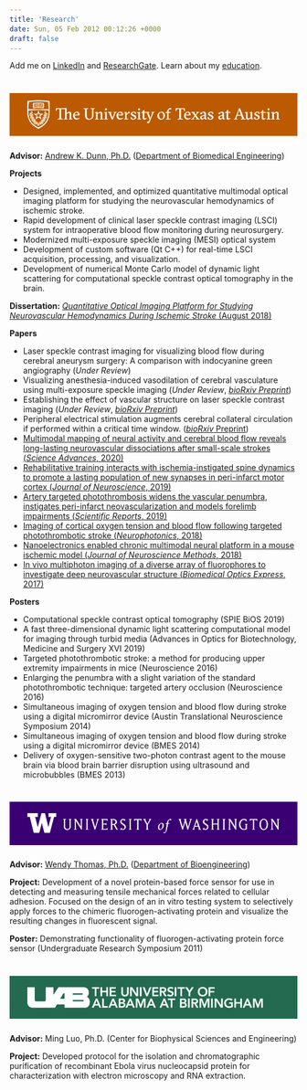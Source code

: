 ```yaml
---
title: 'Research'
date: Sun, 05 Feb 2012 00:12:26 +0000
draft: false
---
```


Add me on [LinkedIn](https://www.linkedin.com/in/csullender) and [ResearchGate](https://www.researchgate.net/profile/Colin_Sullender). Learn about my [education](/education).

# [![University of Texas at Austin](/images/ut_banner.png)](https://www.utexas.edu/ "Visit the University of Texas website")

**Advisor:** [Andrew K. Dunn, Ph.D.](https://foil.bme.utexas.edu/ "View lab website") ([Department of Biomedical Engineering](https://www.bme.utexas.edu/ "Visit the Department of Biomedical Engineering website"))

**Projects**

* Designed, implemented, and optimized quantitative multimodal optical imaging platform for studying the neurovascular hemodynamics of ischemic stroke.
* Rapid development of clinical laser speckle contrast imaging (LSCI) system for intraoperative blood flow monitoring during neurosurgery.
* Modernized multi-exposure speckle imaging (MESI) optical system
* Development of custom software (Qt C++) for real-time LSCI acquisition, processing, and visualization.
* Development of numerical Monte Carlo model of dynamic light scattering for computational speckle contrast optical tomography in the brain.

**Dissertation:** [_Quantitative Optical Imaging Platform for Studying Neurovascular Hemodynamics During Ischemic Stroke_ (August 2018)](https://doi.org/10.26153/tsw/7493)

**Papers**

* Laser speckle contrast imaging for visualizing blood flow during cerebral aneurysm surgery: A comparison with indocyanine green angiography (_Under Review_)
* Visualizing anesthesia-induced vasodilation of cerebral vasculature using multi-exposure speckle imaging (_Under Review_, [_bioRxiv Preprint_](https://doi.org/10.1101/2020.06.26.174227))
* Establishing the effect of vascular structure on laser speckle contrast imaging (_Under Review_, [_bioRxiv Preprint_](https://doi.org/10.1101/2020.06.25.172114))
* Peripheral electrical stimulation augments cerebral collateral circulation if performed within a critical time window. ([_bioRxiv_ Preprint](https://doi.org/10.1101/2020.06.08.140582))
* [Multimodal mapping of neural activity and cerebral blood flow reveals long-lasting neurovascular dissociations after small-scale strokes (_Science Advances_, 2020)](https://doi.org/10.1126/sciadv.aba1933)
* [Rehabilitative training interacts with ischemia-instigated spine dynamics to promote a lasting population of new synapses in peri-infarct motor cortex (_Journal of Neuroscience_, 2019)](https://doi.org/10.1523/JNEUROSCI.1141-19.2019)
* [Artery targeted photothrombosis widens the vascular penumbra, instigates peri-infarct neovascularization and models forelimb impairments (_Scientific Reports_, 2019)](https://doi.org/10.1038/s41598-019-39092-7)
* [Imaging of cortical oxygen tension and blood flow following targeted photothrombotic stroke (_Neurophotonics_, 2018)](https://doi.org/10.1117/1.NPh.5.3.035003)
* [Nanoelectronics enabled chronic multimodal neural platform in a mouse ischemic model (_Journal of Neuroscience Methods_, 2018)](https://doi.org/10.1016/j.jneumeth.2017.12.001)
* [In vivo multiphoton imaging of a diverse array of fluorophores to investigate deep neurovascular structure (_Biomedical Optics Express_, 2017)](https://doi.org/10.1364/BOE.8.003470)

**Posters**

* Computational speckle contrast optical tomography (SPIE BiOS 2019)
* A fast three-dimensional dynamic light scattering computational model for imaging through turbid media (Advances in Optics for Biotechnology, Medicine and Surgery XVI 2019)
* Targeted photothrombotic stroke: a method for producing upper extremity impairments in mice (Neuroscience 2016)
* Enlarging the penumbra with a slight variation of the standard photothrombotic technique: targeted artery occlusion (Neuroscience 2016)
* Simultaneous imaging of oxygen tension and blood flow during stroke using a digital micromirror device (Austin Translational Neuroscience Symposium 2014)
* Simultaneous imaging of oxygen tension and blood flow during stroke using a digital micromirror device (BMES 2014)
* Delivery of oxygen-sensitive two-photon contrast agent to the mouse brain via blood brain barrier disruption using ultrasound and microbubbles (BMES 2013)


# [![University of Washington](/images/uw_banner.png)](https://www.washington.edu/ "Visit the University of Washington website")

**Advisor:** [Wendy Thomas, Ph.D.](http://faculty.washington.edu/wendyt/index.html "View lab website") ([Department of Bioengineering](https://bioe.uw.edu/ "Visit the Department of Bioengineering website"))

**Project:** Development of a novel protein-based force sensor for use in detecting and measuring tensile mechanical forces related to cellular adhesion. Focused on the design of an in vitro testing system to selectively apply forces to the chimeric fluorogen-activating protein and visualize the resulting changes in fluorescent signal.

**Poster:** Demonstrating functionality of fluorogen-activating protein force sensor (Undergraduate Research Symposium 2011)


# [![University of Alabama at Birmingham](/images/uab_banner.png)](https://www.uab.edu/ "Visit the University of Alabama at Birmingham website")

**Advisor:** Ming Luo, Ph.D. (Center for Biophysical Sciences and Engineering)

**Project:** Developed protocol for the isolation and chromatographic purification of recombinant Ebola virus nucleocapsid protein for characterization with electron microscopy and RNA extraction.
